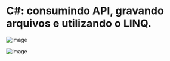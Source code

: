 # C#: consumindo API, gravando arquivos e utilizando o LINQ.

![image](https://github.com/eutiagoportela/ConsultasAPI-LINQ-ArqJson-Musicas/assets/30733976/0d57ce62-afc2-4c5c-a724-f81617b7ae2f)

![image](https://github.com/eutiagoportela/ConsultasAPI-LINQ-ArqJson-Musicas/assets/30733976/8e15d62d-12b5-473c-8ae6-33e882bfb835)


